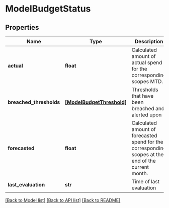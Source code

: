 # ModelBudgetStatus

## Properties
Name | Type | Description | Notes
------------ | ------------- | ------------- | -------------
**actual** | **float** | Calculated amount of actual spend for the corresponding scopes MTD. | [optional] 
**breached_thresholds** | [**[ModelBudgetThreshold]**](ModelBudgetThreshold.md) | Thresholds that have been breached and alerted upon | [optional] 
**forecasted** | **float** | Calculated amount of forecasted spend for the corresponding scopes at the end of the current month. | [optional] 
**last_evaluation** | **str** | Time of last evaluation | [optional] 

[[Back to Model list]](../README.md#documentation-for-models) [[Back to API list]](../README.md#documentation-for-api-endpoints) [[Back to README]](../README.md)



